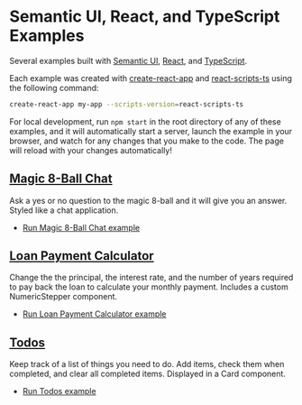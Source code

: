 # Semantic UI, React, and TypeScript Examples

Several examples built with [Semantic UI](https://react.semantic-ui.com/), [React](https://facebook.github.io/react/), and [TypeScript](https://www.typescriptlang.org/).

Each example was created with [create-react-app](https://www.npmjs.com/package/create-react-app) and [react-scripts-ts](https://www.npmjs.com/package/react-scripts-ts) using the following command:

``` bash
create-react-app my-app --scripts-version=react-scripts-ts
```

For local development, run `npm start` in the root directory of any of these examples, and it will automatically start a server, launch the example in your browser, and watch for any changes that you make to the code. The page will reload with your changes automatically!

## [Magic 8-Ball Chat](http://joshtynjala.github.io/semantic-ui-react-typescript-examples/magic-eight-ball-chat/)

Ask a yes or no question to the magic 8-ball and it will give you an answer. Styled like a chat application.

* [Run Magic 8-Ball Chat example](http://joshtynjala.github.io/semantic-ui-react-typescript-examples/magic-eight-ball-chat/)

## [Loan Payment Calculator](http://joshtynjala.github.io/semantic-ui-react-typescript-examples/loan-payment-calculator/)

Change the the principal, the interest rate, and the number of years required to pay back the loan to calculate your monthly payment. Includes a custom NumericStepper component.

* [Run Loan Payment Calculator example](http://joshtynjala.github.io/semantic-ui-react-typescript-examples/loan-payment-calculator/)

## [Todos](http://joshtynjala.github.io/semantic-ui-react-typescript-examples/todos/)

Keep track of a list of things you need to do. Add items, check them when completed, and clear all completed items. Displayed in a Card component.

* [Run Todos example](http://joshtynjala.github.io/semantic-ui-react-typescript-examples/todos/)